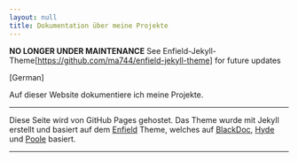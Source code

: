 ```yaml
---
layout: null
title: Dokumentation über meine Projekte
---
```

**NO LONGER UNDER MAINTENANCE**
See Enfield-Jekyll-Theme[https://github.com/ma744/enfield-jekyll-theme] 
for future updates

[German]

Auf dieser Website dokumentiere ich meine Projekte.


* * *

Diese Seite wird von GitHub Pages gehostet.
Das Theme wurde mit Jekyll erstellt und basiert auf dem [Enfield](https://github.com/ma744/Enfield) Theme, welches auf [BlackDoc](https://karloespiritu.com), [Hyde](https://hyde.getpoole.com) und [Poole](https://getpoole.com) basiert.

* * *

